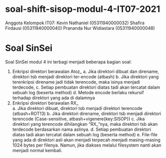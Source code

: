 # soal-shift-sisop-modul-4-IT07-2021

Anggota Kelompok IT07:
  Kevin Nathaniel (05311940000032)
  Shafira Firdausi (05311940000040)
  Prananda Nur Widiastara (05311940000048)
  

# Soal SinSei <a name="Soal_SinSei"></a>

Soal SinSei modul 4 ini terbagi menjadi beberapa bagian soal:

1. Enkripsi direktori berawalan Atoz_
    a. Jika direktori dibuat dan direname, direktori tsb menjadi direktori ter-encode (atbash)
    b. Jika direktori yang terenkripsi direname jadi tidak terencode, maka isinya menjadi terdecode, 
    c. Setiap pembuatan direktori diatas tadi akan tercatat dalam sebuah log (beserta method)
    d. Metode encode berlaku rekursif terhadap direktori yang ada di dalamnya
2. Enkripsi direktori berawalan RX_    
    a. Jika direktori dibuat, direktori tsb menjadi direktori terencode (atbash+ROT13)
    b. Jika direktori direname, direktori tsb menjadi direktori terencode (Case-sensitive, atbash+vigenere{key:SISOP})
    c. Jika direktori yang terencode dihilangkan “RX_”nya, maka direktori tsb akan terdecode berdasarkan nama aslinya.
    d. Setiap pembuatan direktori diatas tadi akan tercatat dalam sebuah log (beserta method)
    e. File-file yang ada di direktori asli akan menjadi terpecah menjadi masing-masing 1024 bytes per filenya. Namun, jika diakses melalui filesystem nanti akan menjadi normal kembali.
    


